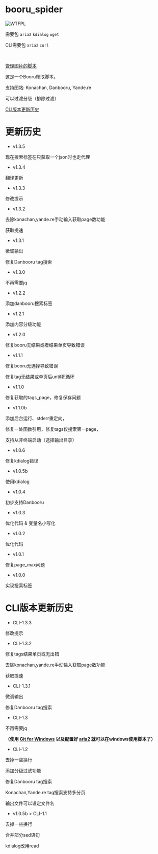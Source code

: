 # booru_spider
![WTFPL](http://www.wtfpl.net/wp-content/uploads/2012/12/wtfpl-badge-1.png)

需要包 `aria2` `kdialog` `wget`

CLI需要包 `aria2` `curl`

<br>

[管理图片的脚本](https://github.com/poly000/booru_spider/wiki/%E4%B8%80%E4%BA%9B%E8%84%9A%E6%9C%AC)

这是一个Booru爬取脚本。

支持图站: Konachan, Danbooru, Yande.re

可以过滤分级（排除过滤）

[CLI版本更新历史](#cli版本更新历史)

# 更新历史

* v1.3.5

 现在搜索标签在只获取一个json时也走代理

* v1.3.4

 翻译更新

* v1.3.3

 修改提示

* v1.3.2

 去除konachan,yande.re手动输入获取page数功能

 获取提速

* v1.3.1

 微调输出

 修复Danbooru tag搜索

* v1.3.0

 不再需要jq

* v1.2.2

 添加danbooru搜索标签

* v1.2.1

 添加内容分级功能

* v1.2.0

 修复booru无结果或者结果单页导致错误

* v1.1.1

 修复booru无选择导致错误

 修复tag无结果或单页后until死循环

* v1.1.0

 修复获取的tags_page，修复保存问题

* v1.1.0b

 添加后台运行、stderr重定向，

 修复一处函数引用，修复tags仅搜索第一page，

 支持从非终端启动（选择输出目录）

* v1.0.6

 修复kdialog错误

* v1.0.5b

使用kdialog

* v1.0.4

 初步支持Danbooru

* v1.0.3

 优化代码 & 变量名小写化

* v1.0.2

 优化代码

* v1.0.1

 修复page_max问题

* v1.0.0

 实现搜索标签

# CLI版本更新历史

* CLI-1.3.3

 修改提示

* CLI-1.3.2

 修复tags结果单页或无出错

 去除konachan,yande.re手动输入获取page数功能

 获取提速

* CLI-1.3.1

 微调输出

 修复Danbooru tag搜索

* CLI-1.3

 不再需要jq

 <b>（使用 [Git for Windows](https://git-scm.com/download/win) 以及配置好 [aria2](https://github.com/aria2/aria2/releases) 就可以在windows使用脚本了）</b>

* CLI-1.2

 去掉一些换行

 添加分级过滤功能

 修复Danbooru tag搜索

 Konachan,Yande.re tag搜索支持多分页

 输出文件可以设定文件名

* v1.0.5b > CLI-1.1

 去掉一些换行

 合并部分sed语句

 kdialog改用read
